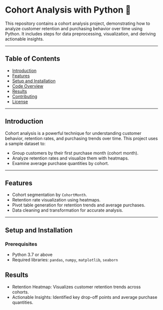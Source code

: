 # Cohort Analysis with Python 🧮

This repository contains a cohort analysis project, demonstrating how to analyze customer retention and purchasing behavior over time using Python. It includes steps for data preprocessing, visualization, and deriving actionable insights.

---

## Table of Contents
- [Introduction](#introduction)
- [Features](#features)
- [Setup and Installation](#setup-and-installation)
- [Code Overview](#code-overview)
- [Results](#results)
- [Contributing](#contributing)
- [License](#license)

---

## Introduction
Cohort analysis is a powerful technique for understanding customer behavior, retention rates, and purchasing trends over time. This project uses a sample dataset to:
- Group customers by their first purchase month (cohort month).
- Analyze retention rates and visualize them with heatmaps.
- Examine average purchase quantities by cohort.

---

## Features
- Cohort segmentation by `CohortMonth`.
- Retention rate visualization using heatmaps.
- Pivot table generation for retention trends and average purchases.
- Data cleaning and transformation for accurate analysis.

---

## Setup and Installation

### Prerequisites
- Python 3.7 or above
- Required libraries: `pandas`, `numpy`, `matplotlib`, `seaborn`


## Results
- Retention Heatmap: Visualizes customer retention trends across cohorts.
- Actionable Insights: Identified key drop-off points and average purchase quantities.
